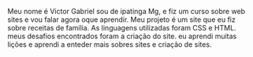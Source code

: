 Meu nome é Victor Gabriel sou de ipatinga Mg, e fiz um curso sobre web sites e vou falar agora oque aprendir.
Meu projeto é um site que eu fiz sobre receitas de família.
As linguagens utilizadas foram CSS e HTML.
meus desafios encontrados foram a criação do site.
eu aprendi muitas lições e aprendi a enteder mais sobres sites e criação de sites.
